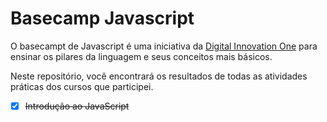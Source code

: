# Basecamp Javascript

O basecampt de Javascript é uma iniciativa da [Digital Innovation One](https://digitalinnovation.one/) para ensinar os pilares da linguagem e seus conceitos mais básicos.

Neste repositório, você encontrará os resultados de todas as atividades práticas dos cursos que participei.

- [x] ~~Introdução ao JavaScript~~

  

